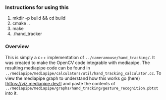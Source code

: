 ### Instructions for using this

1. mkdir -p build && cd build
2. cmake .. 
3. make 
4. ./hand_tracker

### Overview

This is simply a c++ implementation of ```../cameramouse/hand_tracking/```. It was created to make the OpenCV code integrable with mediapipe. The resulting mediapipe code can be found in ```../mediapipe/mediapipe/calculators/util/hand_tracking_calculator.cc```. To view the mediapipe graph to understand how this works go (here)[https://viz.mediapipe.dev/] and paste the contents of ```../mediapipe/mediapipe/graphs/hand_tracking/gesture_recognition.pbtxt``` into it.
